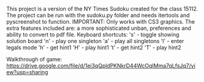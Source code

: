 This project is a version of the NY Times Sudoku created for the class 15112. The project can be run with the sudoku.py folder and needs itertools and pyscreenshot to function. IMPORTANT: Only works with CS3 graphics.
The extra features included are: a more sophisticated unban, preferences and ability to convert to pdf file.
Keyboard shortcuts:
's' - toggle showing solution board
'n' - play one singleton
'a' - play all singletons
'l' - enter legals mode
'h' - get hint1
'H' - play hint1
't' - get hint2
'T' - play hint2

Walkthrough of game:
https://drive.google.com/file/d/1ei3qQpldPKNkrD44WcOqIMma7qLfsJq7/view?usp=sharing
